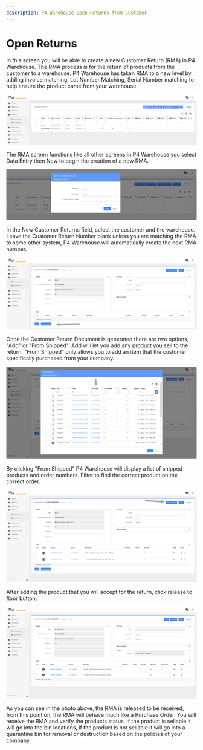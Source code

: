 ```yaml
---
description: P4 Warehouse Open Returns from Customer
---
```


# Open Returns

In this screen you will be able to create a new Customer Return (RMA) in P4 Warehouse. The RMA process is for the return of products from the customer to a warehouse. P4 Warehouse has taken RMA to a new level by adding invoice matching, Lot Number Matching, Serial Number matching to help ensure the product came from your warehouse.&#x20;

![P4 Warehouse RMA](<../.gitbook/assets/image (148).png>)

The RMA screen functions like all other screens in P4 Warehouse you select Data Entry then New to begin the creation of a new RMA.&#x20;

![P4 Warehouse New RMA Document](<../.gitbook/assets/image (60).png>)

In the New Customer Returns field, select the customer and the warehouse. Leave the Customer Return Number blank unless you are matching the RMA to some other system, P4 Warehouse will automatically create the next RMA number.

![P4 Warehouse New RMA ](<../.gitbook/assets/image (195).png>)

Once the Customer Return Document is generated there are two options, "Add" or "From Shipped". Add will let you add any product you sell to the return. "From Shipped" only allows you to add an item that the customer specifically purchased from your company.

![P4 Warehouse Invoice Matching](<../.gitbook/assets/image (171).png>)

By clicking "From Shipped" P4 Warehouse will display a list of shipped products and order numbers. Filter to find the correct product on the correct order.

![P4 Warehouse RMA screen](<../.gitbook/assets/image (100).png>)

After adding the product that you will accept for the return, click release to floor button.

![P4 Warehouse RMA ready for reception](<../.gitbook/assets/image (272).png>)

As you can see in the photo above, the RMA is released to be received, from this point on, the RMA will behave much like a Purchase Order. You will receive the RMA and verify the products status, if the product is sellable it will go into the bin locations, if the product is not sellable it will go into a quarantine bin for removal or destruction based on the policies of your company.





